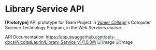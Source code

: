 # Library Service API
<b>[Prototype]</b>
API prototype for Team Project in <a href="https://www.vaniercollege.qc.ca/"><i>Vanier College</i></a>'s Computer Science Technology Program, in the Web Services course.


API Documentation: https://app.swaggerhub.com/apis-docs/NicolasLaurin/Library_Service_v1/1.0.0#/
![image](https://user-images.githubusercontent.com/54424767/146691761-f4fe9082-8d5b-44b3-84ad-e48cb9f50d91.png)
![image](https://user-images.githubusercontent.com/54424767/146691767-c7cca089-fc6d-4b13-a446-4df375abc9e8.png)
